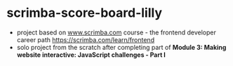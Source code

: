 # scrimba-score-board-lilly
- project based on www.scrimba.com course - the frontend developer career path https://scrimba.com/learn/frontend
- solo project from the scratch after completing part of **Module 3: Making website interactive: JavaScript challenges - Part I**
